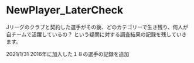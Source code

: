# NewPlayer_LaterCheck

Jリーグのクラブと契約した選手がその後、どのカテゴリーで生き残り、何人が自チームで活躍しているの？
という疑問に対する調査結果の記録を残していきます。

2021/1/31
2016年に加入した１８の選手の記録を追加
